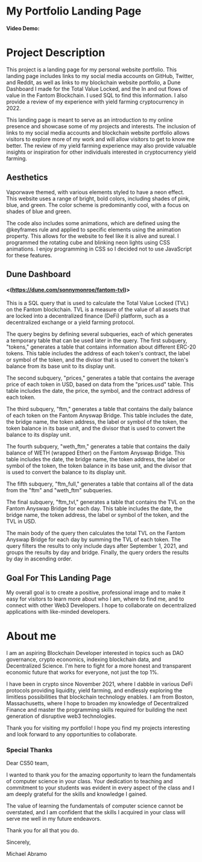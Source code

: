 # My Portfolio Landing Page

#### Video Demo:  <URL HERE>

# Project Description 

This project is a landing page for my personal website portfolio. This landing page includes links to my social media accounts on GitHub, Twitter, and Reddit, as well as links to my blockchain website portfolio, a Dune Dashboard I made for the Total Value Locked, and the In and out flows of value in the Fantom Blockchain. I used SQL to find this information. I also provide a review of my experience with yield farming cryptocurrency in 2022.

This landing page is meant to serve as an introduction to my online presence and showcase some of my projects and interests. The inclusion of links to my social media accounts and blockchain website portfolio allows visitors to explore more of my work and will allow visitors to get to know me better. The review of my yield farming experience may also provide valuable insights or inspiration for other individuals interested in cryptocurrency yield farming.

## Aesthetics 

Vaporwave themed, with various elements styled to have a neon effect. This website uses a range of bright, bold colors, including shades of pink, blue, and green. The color scheme is predominantly cool, with a focus on shades of blue and green.

The code also includes some animations, which are defined using the @keyframes rule and applied to specific elements using the animation property. This allows for the website to feel like it is alive and sureal. I programmed the rotating cube and blinking neon lights using CSS animations. I enjoy programming in CSS so I decided not to use JavaScript for these features. 

## Dune Dashboard 
#### <(https://dune.com/sonnymonroe/fantom-tvl)>

This is a SQL query that is used to calculate the Total Value Locked (TVL) on the Fantom blockchain. TVL is a measure of the value of all assets that are locked into a decentralized finance (DeFi) platform, such as a decentralized exchange or a yield farming protocol.

The query begins by defining several subqueries, each of which generates a temporary table that can be used later in the query. The first subquery, "tokens," generates a table that contains information about different ERC-20 tokens. This table includes the address of each token's contract, the label or symbol of the token, and the divisor that is used to convert the token's balance from its base unit to its display unit.

The second subquery, "prices," generates a table that contains the average price of each token in USD, based on data from the "prices.usd" table. This table includes the date, the price, the symbol, and the contract address of each token.

The third subquery, "ftm," generates a table that contains the daily balance of each token on the Fantom Anyswap Bridge. This table includes the date, the bridge name, the token address, the label or symbol of the token, the token balance in its base unit, and the divisor that is used to convert the balance to its display unit.

The fourth subquery, "weth_ftm," generates a table that contains the daily balance of WETH (wrapped Ether) on the Fantom Anyswap Bridge. This table includes the date, the bridge name, the token address, the label or symbol of the token, the token balance in its base unit, and the divisor that is used to convert the balance to its display unit.

The fifth subquery, "ftm_full," generates a table that contains all of the data from the "ftm" and "weth_ftm" subqueries.

The final subquery, "ftm_tvl," generates a table that contains the TVL on the Fantom Anyswap Bridge for each day. This table includes the date, the bridge name, the token address, the label or symbol of the token, and the TVL in USD.

The main body of the query then calculates the total TVL on the Fantom Anyswap Bridge for each day by summing the TVL of each token. The query filters the results to only include days after September 1, 2021, and groups the results by day and bridge. Finally, the query orders the results by day in ascending order.

## Goal For This Landing Page

My overall goal is to create a positive, professional image and to make it easy for visitors to learn more about who I am, where to find me, and to connect with other Web3 Developers. I hope to collaborate on decentralized applications with like-minded developers.

# About me

I am an aspiring Blockchain Developer interested in topics such as DAO governance, crypto economics, indexing blockchain data, and Decentralized Science. I'm here to fight for a more honest and transparent economic future that works for everyone, not just the top 1%.

I have been in crypto since November 2021, where I dabble in various DeFi protocols providing liquidity, yield farming, and endlessly exploring the limitless possibilities that blockchain technology enables. I am from Boston, Massachusetts, where I hope to broaden my knowledge of Decentralized Finance and master the programming skills required for building the next generation of disruptive web3 technologies.

Thank you for visiting my portfolio! I hope you find my projects interesting and look forward to any opportunities to collaborate.

### Special Thanks

Dear CS50 team,

I wanted to thank you for the amazing opportunity to learn the fundamentals of computer science in your class. Your dedication to teaching and commitment to your students was evident in every aspect of the class and I am deeply grateful for the skills and knowledge I gained.

The value of learning the fundamentals of computer science cannot be overstated, and I am confident that the skills I acquired in your class will serve me well in my future endeavors.

Thank you for all that you do.

Sincerely,

Michael Abramo 